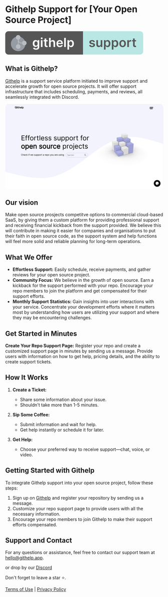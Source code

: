 # Githelp Support for [Your Open Source Project]

[![Githelp Logo](assets/Badge2_-_round_corners.svg)](https://githelp.app/)

## What is Githelp?

[Githelp](https://githelp.app/) is a support service platform initiated to improve support and accelerate growth for
open source projects. It will offer support infrastructure that includes scheduling, payments, and reviews, all 
seamlessly integrated with Discord.

<p align="center">
    <img src="assets/Githelp.png" alt="Githelp" width="700" style="border-radius: 12px"/>
</p>

## Our vision

Make open source prosjects competitve options to commercial cloud-based SaaS, by giving them a custom platform for providing
professional support and receiving financial kickback from the support provided. We believe this will contribute in making it 
easier for companies and organisations to put their faith in open source code, as the support system and help functions will 
feel more solid and reliable planning for long-term operations. 

## What We Offer

- **Effortless Support:** Easily schedule, receive payments, and gather reviews for your open source project.
- **Community Focus:** We believe in the growth of open source. Earn a kickback for the support performed with your
  repo. Encourage your repo members to join the platform and get compensated for their support efforts.
- **Monthly Support Statistics:** Gain insights into user interactions with your service. Concentrate your
   development efforts where it matters most by understanding how users are utilizing your support and where they may be
   encountering challenges.  

## Get Started in Minutes

**Create Your Repo Support Page:** Register your repo and create a customized support page in minutes by sending us a message. 
Provide users with information on how to get help, pricing details, and the ability to create support tickets.

## How It Works

1. **Create a Ticket:**
    - Share some information about your issue.
    - Shouldn't take more than 1-5 minutes.

2. **Sip Some Coffee:**
    - Submit information and wait for help.
    - Get help instantly or schedule it for later.

3. **Get Help:**
    - Choose your preferred way to receive support—chat, voice, or video.

## Getting Started with Githelp

To integrate Githelp support into your open source project, follow these steps:

1. Sign up on [Githelp](https://githelp.app/) and register your repository by sending us a message.
2. Customize your repo support page to provide users with all the necessary information.
3. Encourage your repo members to join Githelp to make their support efforts compensated.

## Support and Contact

For any questions or assistance, feel free to contact our support team at [hello@githelp.app](mailto:hello@githelp.app).

or drop by our [Discord](https://discord.gg/MN6zX6xQ)

Don't forget to leave a star ⭐️.

[//]: # (TODO: Add a link to the terms of use and privacy policy)

[Terms of Use](./terms_of_use.md) | [Privacy Policy](./privacy_policy.md)



